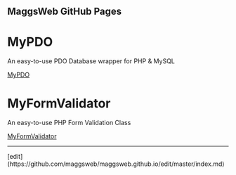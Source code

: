 ## MaggsWeb GitHub Pages

# MyPDO

An easy-to-use PDO Database wrapper for PHP & MySQL

[MyPDO](http://maggsweb.github.io/MyPDO)

# MyFormValidator

An easy-to-use PHP Form Validation Class

[MyFormValidator](https://maggsweb.github.io/MyFormValidator/)







<hr>
[edit](https://github.com/maggsweb/maggsweb.github.io/edit/master/index.md)

